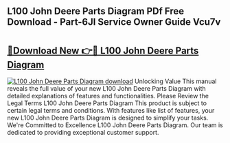 ## L100 John Deere Parts Diagram PDf Free Download - Part-6JI Service Owner Guide Vcu7v

# <h2><a href="http://dfjknyr.blite.top/?on=L100+John+Deere+Parts+Diagram">🔗Download New 👉🔴 L100 John Deere Parts Diagram</a></h2>

[![L100 John Deere Parts Diagram download](https://i.imgur.com/lujVjoI.png)](http://dfjknyr.blite.top/?on=L100+John+Deere+Parts+Diagram)
Unlocking Value This manual reveals the full value of your new L100 John Deere Parts Diagram with detailed explanations of features and functionalities. Please Review the Legal Terms L100 John Deere Parts Diagram This product is subject to certain legal terms and conditions. With features like list of features, your new L100 John Deere Parts Diagram is designed to simplify your tasks. We're Committed to Excellence L100 John Deere Parts Diagram. Our team is dedicated to providing exceptional customer support.
